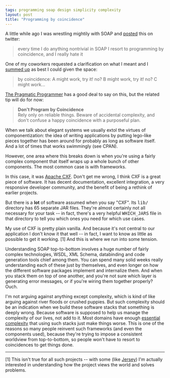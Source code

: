 ```yaml
---
tags: programming soap design simplicity complexity
layout: post
title: "Programming by coincidence"
---
```




<p>A little while ago I was wrestling mightily with SOAP and 
<a href="http://twitter.com/cwinters/status/1245461128">posted</a> 
this on twitter:</p>

<blockquote>
every time I do anything nontrivial in SOAP I resort to
programming by coincidence, and I really hate it
</blockquote>

<p>One of my coworkers requested a clarification on what I meant
and I 
<a href="http://twitter.com/cwinters/status/1248749724">summed up</a> 
as best I could given the space:</p>

<blockquote>
by coincidence: A might work, try it! no? B might work, try it!
no? C might work...
</blockquote>

<p><a href="http://www.pragprog.com/the-pragmatic-programmer">The Pragmatic Programmer</a>
has a good deal to say on this, but the related tip will do for now:</p>

<blockquote>
<b>Don't Program by Coincidence</b>
<br />
Rely only on reliable things. Beware of accidental complexity,
and don't confuse a happy coincidence with a purposeful plan.
</blockquote>

<p>When we talk about elegant systems we usually extol the
virtues of componentization: the idea of writing applications by
putting lego-like pieces together has been around for probably as
long as software itself. And a lot of times that works swimmingly
(see CPAN).</p>

<p>However, one area where this breaks down is when you're using
a fairly complex component that itself wraps up a whole bunch of
other components. The most common case is with frameworks.</p>

<p>In this case, it was 
<a href="http://cxf.apache.org/">Apache CXF</a>. Don't get me 
wrong, I think CXF is a great piece of
software. It has decent documentation, excellent integration, a
very responsive developer community, and the benefit of being a
rethink of earlier projects.</p>

<p>But there is a <strong>lot</strong> of software assumed when
you say "CXF". Its <tt>lib/</tt> directory has 65 separate JAR
files. They're almost certainly not all necessary for your task
-- in fact, there's a very helpful <tt>WHICH_JARS</tt> file in
that directory to tell you which ones you need for which use
cases.</p>

<p>My use of CXF is pretty plain vanilla. And because it's not
central to our application I don't know it that well -- in fact,
I want to know as little as possible to get it working. [1] And
this is where we run into some tension.</p>

<p>Understanding SOAP top-to-bottom involves a huge number of
fairly complex technologies, WSDL, XML Schema, databinding and
code generation tools chief among them. You can spend many solid
weeks really understanding each of these just by themselves, and
even longer on how the different software packages implement and
internalize them. And when you stack them on top of one another,
and you're not sure which layer is generating error messages, or
if you're wiring them together properly? Ouch.</p>

<p>I'm not arguing against anything except complexity, which is
kind of like arguing against river floods or crushed puppies. But
such complexity should be an indication when we build these
software stacks that something is deeply wrong. Because software
is supposed to help us manage the complexity of our lives, not
add to it. Most domains have enough 
<a href="http://97-things.near-time.net/wiki/simplify-essential-complexity-diminish-accidental-complexity">essential
complexity</a> that using such stacks just make things
worse. This is one of the reasons so many people reinvent such
frameworks (and even the components used), because they're trying
to impose a consistent worldview from top-to-bottom, so people
won't have to resort to coincidences to get things done.</p>

<hr noshade="noshade" />

<p>[1] This isn't true for all such projects -- with some (like
<a href="http://jersey.dev.java.net/">Jersey</a>) I'm actually
interested in understanding how the project views the world and
solves problems.</p>



